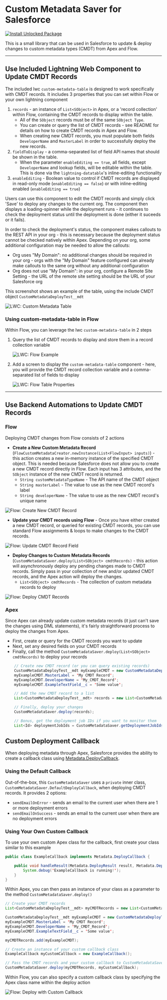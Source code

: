 # Custom Metadata Saver for Salesforce

[![Install Unlocked Package](./content/btn-install-unlocked-package.png)](https://login.salesforce.com/packaging/installPackage.apexp?p0=04t4x000000FDcnAAG)

This is a small library that can be used in Salesforce to update & deploy changes to custom metadata types (CMDT) from Apex and Flow.

---

## Use Included Lightning Web Component to Update CMDT Records

The included lwc `custom-metadata-table` is designed to work specifically with CMDT records. It includes 3 properties that you can set within Flow or your own lightning component

1. `records` - an instance of `List<SObject>` in Apex, or a 'record collection' within Flow, containing the CMDT records to display within the table.
    - All of the `SObject` records must be of the same `SObject Type`.
    - You can create or query the list of CMDT records - see README for details on how to create CMDT records in Apex and Flow.
    - When creating new CMDT records, you must populate both fields `DeveloperName` and `MasterLabel` in order to successfully deploy the new records.
2. `fieldToDisplay` - a comma-separated list of field API names that should be shown in the table.
    - When the parameter `enableEditing == true`, all fields, except `DeveloperName` and lookup fields, will be editable within the table. This is done via the `lightning-datatable`'s inline-editing functionality
3. `enableEditing` - Boolean value to control if CMDT records are displayed in read-only mode (`enableEditing == false`) or with inline-editing enabled (`enableEditing == true`)

Users can use this component to edit the CMDT records and simply click 'Save' to deploy any changes to the current org. The component then displays a loading-spinner while the deployment runs - it continues to check the deployment status until the deployment is done (either it suceeds or it fails).

In order to check the deployment's status, the component makes callouts to the REST API in your org - this is necessary because the deployment status cannot be checked natively within Apex. Depending on your org, some additional configuration may be needed to allow the callouts:

-   Org uses "My Domain": no additional changes should be required in your org - orgs with the "My Domain" feature configured can already make callouts to the same org without any additional configuration
-   Org does not use "My Domain": in your org, configure a Remote Site Setting - the URL of the remote site setting should be the URL of your Salesforce org

This screenshot shows an example of the table, using the include CMDT object `CustomMetadataDeployTest__mdt`

![LWC: Custom Metadata Table](./content/lwc-custom-metadata-table.png)

### Using custom-metadata-table in Flow

Within Flow, you can leverage the lwc `custom-metadata-table` in 2 steps

1. Query the list of CMDT records to display and store them in a record collection variable

    ![LWC: Flow Example](./content/lwc-flow-builder.png)

2. Add a screen to display the `custom-metadata-table` component - here, you will provide the CMDT record collection variable and a comma-separated list of fields to display

    ![LWC: Flow Table Properties](./content/lwc-flow-table-properties.png)

---

## Use Backend Automations to Update CMDT Records

### Flow

Deploying CMDT changes from Flow consists of 2 actions

-   **Create a New Custom Metadata Record** (`FlowCustomMetadataCreator.newInstance(List<FlowInput> inputs)`) - this action creates a new in-memory instance of the specified CMDT object. This is needed because Salesforce does not allow you to create a new CMDT record directly in Flow. Each input has 3 attributes, and the `SObject` instance of the new CMDT record is returned.
    -   `String customMetadataTypeName` - The API name of the CMDT object
    -   `String masterLabel` - The value to use as the new CMDT record's label
    -   `String developerName` - The value to use as the new CMDT record's unique name

![Flow: Create New CMDT Record](./content/flow-create-new-cmdt-record.png)

-   **Update your CMDT records using Flow** - Once you have either created a new CMDT record, or queried for existing CMDT records, you can use standard Flow assignments & loops to make changes to the CMDT records.

![Flow: Update CMDT Record Field](./content/flow-get-cmdt-and-update.png)

-   **Deploy Changes to Custom Metadata Records** (`CustomMetadataSaver.deploy(List<SObject> cmdtRecords)` - this action will asynchronously deploy any pending changes made to CMDT records. Simply pass in your collection of new and/or updated CMDT records, and the Apex action will deploy the changes.
    -   `List<SObject> cmdtRecords` - The collection of custom metadata records to deploy

![Flow: Deploy CMDT Records](./content/flow-deploy-cmdt-records.png)

### Apex

Since Apex can already update custom metadata records (it just can't save the changes using DML statements), it's fairly straightforward process to deploy the changes from Apex.

-   First, create or query for the CMDT records you want to update
-   Next, set any desired fields on your CMDT records
-   Finally, call the method `CustomMetadataSaver.deploy(List<SObject> cmdtRecords)` to deploy your records

```java
    // Create new CMDT record (or you can query existing records)
    CustomMetadataDeployTest__mdt myExampleCMDT = new CustomMetadataDeployTest__mdt();
    myExampleCMDT.MasterLabel = 'My CMDT Record';
    myExampleCMDT.DeveloperName = 'My_CMDT_Record';
    myExampleCMDT.ExampleTextField__c = 'Some value';

    // Add the new CMDT record to a list
    List<CustomMetadataDeployTest__mdt> records = new List<CustomMetadataDeployTest__mdt>{myExampleCMDT};

    // Finally, deploy your changes
    CustomMetadataSaver.deploy(records);

    // Bonus, get the deployment job IDs if you want to monitor them
    List<Id> deploymentJobIds = CustomMetadataSaver.getDeploymentJobIds();
```

## Custom Deployment Callback

When deploying metadata through Apex, Salesforce provides the ability to create a callback class using [Metadata.DeployCallback](https://developer.salesforce.com/docs/atlas.en-us.apexcode.meta/apexcode/apex_interface_Metadata_DeployCallback.htm).

### Using the Default Callback

Out-of-the-box, this `CustomMetadataSaver` uses a `private` inner class, `CustomMetadataSaver.DefaultDeployCallback`, when deploying CMDT records. It provides 2 options:

-   `sendEmailOnError` - sends an email to the current user when there are 1 or more deployment errors
-   `sendEmailOnSuccess` - sends an email to the current user when there are no deployment errors

### Using Your Own Custom Callback

To use your own custom Apex class for the callback, first create your class similar to this example

```java
public class ExampleCallback implements Metadata.DeployCallback {

    public void handleResult(Metadata.DeployResult result, Metadata.DeployCallbackContext context) {
        System.debug('ExampleCallback is running!');
    }
}

```

Within Apex, you can then pass an instance of your class as a parameter to the method `CustomMetadataSaver.deploy()`

```java
// Create your CMDT records
List<CustomMetadataDeployTest__mdt> myCMDTRecords = new List<CustomMetadataDeployTest__mdt>();

CustomMetadataDeployTest__mdt myExampleCMDT = new CustomMetadataDeployTest__mdt();
myExampleCMDT.MasterLabel = 'My CMDT Record';
myExampleCMDT.DeveloperName = 'My_CMDT_Record';
myExampleCMDT.ExampleTextField__c = 'Some value';

myCMDTRecords.add(myExampleCMDT);

// Create an instance of your custom callback class
ExampleCallback myCustomCallback = new ExampleCallback();

// Pass the CMDT records and your custom callback to CustomMetadataSaver
CustomMetadataSaver.deploy(myCMDTRecords, myCustomCallback);

```

Within Flow, you can also specify a custom callback class by specifying the Apex class name within the deploy action

![Flow: Deploy with Custom Callback](./content/flow-deploy-with-custom-callback.png)
